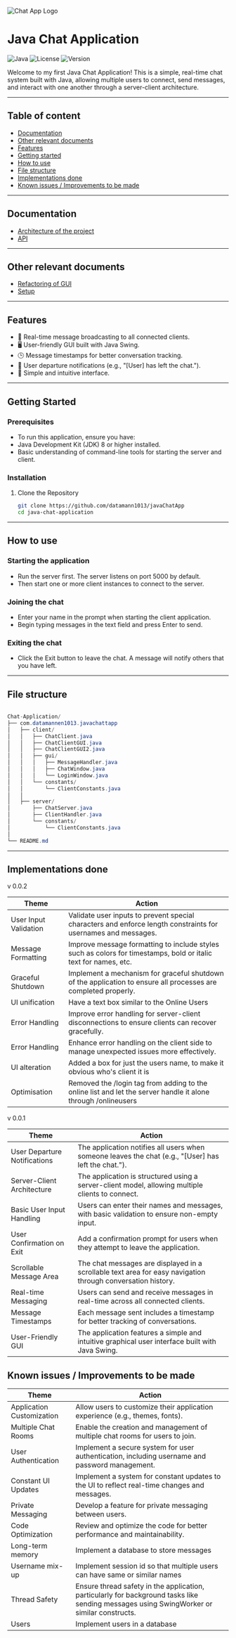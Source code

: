 
![Chat App Logo](https://external-content.duckduckgo.com/iu/?u=https%3A%2F%2Fwww.techieclues.com%2FImages%2Ftutorial%2Fjava%2Fjava-banner.png&f=1&nofb=1&ipt=e9bda4a8ba03ff5ff2ee2ab6f5406c94cb290a9ca45c2a57ce9263e9a6a68499&ipo=images)

# **Java Chat Application**
![Java](https://img.shields.io/badge/Java-20-blue)
![License](https://img.shields.io/badge/license-MIT-green)
![Version](https://img.shields.io/badge/version-0.0.1-blue.svg)



Welcome to my first Java Chat Application! This is a simple, real-time chat system built with Java, allowing multiple users to connect, send messages, and interact with one another through a server-client architecture.

---

## Table of content

- [Documentation](#documentation)
- [Other relevant documents](#other-relevant-documents)
- [Features](#features)
- [Getting started](#getting-started)
- [How to use](#how-to-use)
- [File structure](#file-structure)
- [Implementations done](#implementations-done) 
- [Known issues / Improvements to be made](#known-issues--improvements-to-be-made)

---

## Documentation

- [Architecture of the project](docs/architecture.md)
- [API](docs/api.md)

---

## Other relevant documents

- [Refactoring of GUI](docs/refactoringGUI.md)
- [Setup](docs/setup.md)

---

## Features
- 📡 Real-time message broadcasting to all connected clients.
- 🖥️ User-friendly GUI built with Java Swing.
- 🕒 Message timestamps for better conversation tracking.
- 👋 User departure notifications (e.g., "[User] has left the chat.").
- 📱 Simple and intuitive interface.

---

## Getting Started


### Prerequisites
- To run this application, ensure you have:
- Java Development Kit (JDK) 8 or higher installed.
- Basic understanding of command-line tools for starting the server and client.

### Installation
1. Clone the Repository
   ```bash
   git clone https://github.com/datamann1013/javaChatApp
   cd java-chat-application

---

## How to use

### Starting the application

- Run the server first. The server listens on port 5000 by default.
- Then start one or more client instances to connect to the server.

### Joining the chat

- Enter your name in the prompt when starting the client application.
- Begin typing messages in the text field and press Enter to send.

### Exiting the chat

- Click the Exit button to leave the chat. A message will notify others that you have left.

---

## File structure

``` Java

Chat-Application/
├── com.datamannen1013.javachattapp
│   ├── client/
│   │   ├── ChatClient.java
│   │   ├── ChatClientGUI.java
│   │   ├── ChatClientGUI2.java
│   │   ├── gui/
│   │   │   ├── MessageHandler.java
│   │   │   ├── ChatWindow.java
│   │   │   └── LoginWindow.java
│   │   └── constants/
│   │       └── ClientConstants.java
│   │
│   ├── server/
│       ├── ChatServer.java
│       ├── ClientHandler.java
│       └── constants/
│           └── ClientConstants.java
│
└── README.md

```

---

## Implementations done

v 0.0.2

| Theme                 | Action                                                                                                          |
|-----------------------|-----------------------------------------------------------------------------------------------------------------|
| User Input Validation | Validate user inputs to prevent special characters and enforce length constraints for usernames and messages.   |
| Message Formatting    | Improve message formatting to include styles such as colors for timestamps, bold or italic text for names, etc. |
| Graceful Shutdown     | Implement a mechanism for graceful shutdown of the application to ensure all processes are completed properly.  |
| UI unification        | Have a text box similar to the Online Users                                                                     |
| Error Handling        | Improve error handling for server-client disconnections to ensure clients can recover gracefully.               |
| Error Handling        | Enhance error handling on the client side to manage unexpected issues more effectively.                         |
| UI alteration         | Added a box for just the users name, to make it obvious who's client it is                                      |
| Optimisation          | Removed the /login tag from adding to the online list and let the server handle it alone through /onlineusers   |

 v 0.0.1

| Theme                        | Action                                                                                                           |
|------------------------------|------------------------------------------------------------------------------------------------------------------|
| User Departure Notifications | The application notifies all users when someone leaves the chat (e.g., "[User] has left the chat.").             |
| Server-Client Architecture   | The application is structured using a server-client model, allowing multiple clients to connect.                 |
| Basic User Input Handling    | Users can enter their names and messages, with basic validation to ensure non-empty input.                       |
| User Confirmation on Exit    | Add a confirmation prompt for users when they attempt to leave the application.                                  |
| Scrollable Message Area      | The chat messages are displayed in a scrollable text area for easy navigation through conversation history.      |
| Real-time Messaging          | Users can send and receive messages in real-time across all connected clients.                                   |
| Message Timestamps           | Each message sent includes a timestamp for better tracking of conversations.                                     |
| User-Friendly GUI            | The application features a simple and intuitive graphical user interface built with Java Swing.                  |

## Known issues / Improvements to be made
| Theme                     | Action                                                                                                                                    |
|---------------------------|-------------------------------------------------------------------------------------------------------------------------------------------|
| Application Customization | Allow users to customize their application experience (e.g., themes, fonts).                                                              |
| Multiple Chat Rooms       | Enable the creation and management of multiple chat rooms for users to join.                                                              |
| User Authentication       | Implement a secure system for user authentication, including username and password management.                                            |
| Constant UI Updates       | Implement a system for constant updates to the UI to reflect real-time changes and messages.                                              |
| Private Messaging         | Develop a feature for private messaging between users.                                                                                    |
| Code Optimization         | Review and optimize the code for better performance and maintainability.                                                                  |
| Long-term memory          | Implement a database to store messages                                                                                                    |
| Username mix-up           | Implement session id so that multiple users can have same or similar names                                                                |
| Thread Safety             | Ensure thread safety in the application, particularly for background tasks like sending messages using SwingWorker or similar constructs. |
| Users                     | Implement users in a database                                                                                                             |


